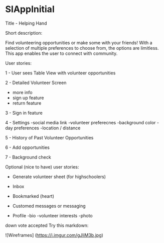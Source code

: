 # SIAppInitial

Title - Helping Hand

Short description:

Find volunteering opportunities or make some with your friends! With a selection of multiple preferences to choose from, the options are limitless.
This app enables the user to connect with community.

User stories:

1 - User sees Table View with volunteer opportunities

2 - Detailed Volunteer Screen
  - more info
  - sign up feature
  - return feature
  
3 - Sign in feature

4 - Settings
    -social media link
    -volunteer preferecnes
    -background color
    -day preferences
    -location / distance
 
5 - History of Past Volunteer Opportunities

6 - Add opportunities

7 - Background check


Optional (nice to have) user stories: 

- Generate volunteer sheet (for highschoolers)

- Inbox

- Bookmarked (heart)

- Customed messages or messaging

- Profile
  -bio
  -volunteer interests
  -photo


down vote
accepted
Try this markdown:

![Wireframes]
(https://i.imgur.com/gJliM3b.jpg)
